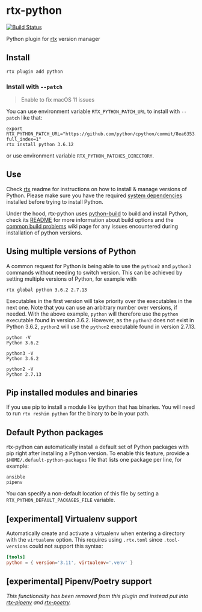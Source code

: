 # rtx-python

[![Build Status](https://travis-ci.org/danhper/rtx-python.svg?branch=master)](https://travis-ci.org/danhper/rtx-python)

Python plugin for [rtx](https://github.com/jdxcode/rtx) version manager

## Install

```
rtx plugin add python
```

### Install with `--patch`

> Enable to fix macOS 11 issues

You can use environment variable `RTX_PYTHON_PATCH_URL` to install with `--patch` like that:

```
export RTX_PYTHON_PATCH_URL="https://github.com/python/cpython/commit/8ea6353.patch?full_index=1"
rtx install python 3.6.12
```

or use environment variable `RTX_PYTHON_PATCHES_DIRECTORY`.

## Use

Check [rtx](https://github.com/jdxcode/rtx) readme for instructions on how to install & manage versions of Python.
Please make sure you have the required [system dependencies](https://github.com/pyenv/pyenv/wiki#suggested-build-environment) installed before trying to install Python.

Under the hood, rtx-python uses [python-build](https://github.com/yyuu/pyenv/tree/master/plugins/python-build)
to build and install Python, check its [README](https://github.com/yyuu/pyenv/tree/master/plugins/python-build)
for more information about build options and the [common build problems](https://github.com/pyenv/pyenv/wiki/Common-build-problems) wiki page for any issues encountered during installation of python versions.

## Using multiple versions of Python

A common request for Python is being able to use the `python2` and `python3` commands without needing to switch version.
This can be achieved by setting multiple versions of Python, for example with

```
rtx global python 3.6.2 2.7.13
```

Executables in the first version will take priority over the executables in the next one. Note that you can use an arbitrary number over versions, if needed.
With the above example, `python` will therefore use the `python` executable found in version 3.6.2.
However, as the `python2` does not exist in Python 3.6.2, `python2` will use the `python2` executable found in version 2.7.13.

```
python -V
Python 3.6.2

python3 -V
Python 3.6.2

python2 -V
Python 2.7.13
```

## Pip installed modules and binaries

If you use pip to install a module like ipython that has binaries. You will need to run `rtx reshim python` for the binary to be in your path.

## Default Python packages

rtx-python can automatically install a default set of Python packages with pip right after installing a Python version. To enable this feature, provide a `$HOME/.default-python-packages` file that lists one package per line, for example:

```
ansible
pipenv
```

You can specify a non-default location of this file by setting a `RTX_PYTHON_DEFAULT_PACKAGES_FILE` variable.

## [experimental] Virtualenv support

Automatically create and activate a virtualenv when entering a directory with the
`virtualenv` option. This requires using `.rtx.toml` since `.tool-versions` could
not support this syntax:

```toml
[tools]
python = { version='3.11', virtualenv='.venv' }
```

## [experimental] Pipenv/Poetry support

_This functionality has been removed from this plugin and instead put into [rtx-pipenv](https://github.com/rtx-plugins/rtx-pipenv) and [rtx-poetry](https://github.com/rtx-plugins/rtx-poetry)._
